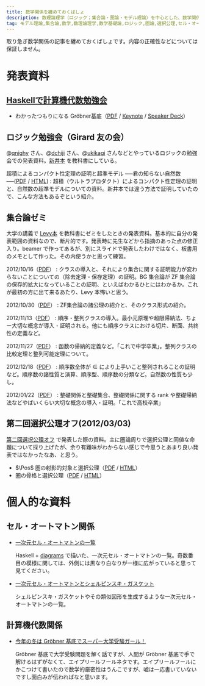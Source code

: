 ```yaml
---
title: 数学関係を纏めておくばしょ
description: 数理論理学（ロジック；集合論・圏論・モデル理論）を中心とした、数学関係の資料（HTML・PDF）。
tag: モデル理論,集合論,数学,数理論理学,数学基礎論,ロジック,圏論,選択公理,セル・オートマトン
---
```


取り急ぎ数学関係の記事を纏めておくばしょです。内容の正確性などについては保証しません。

発表資料
=======

[Haskellで計算機代数勉強会](http://partake.in/events/451a51b0-b18e-4e01-bda4-423bf57f4051)
----------------------------------------------------------------------------------------
* わかったつもりになる Gröbner基底（[PDF](./groebner-basis-an-introduction.pdf) / [Keynote](./groebner-basis-an-introduction.key) / [Speaker Deck](https://speakerdeck.com/konn/wakatutatumorininaru-grobner-ji-di)）


ロジック勉強会（Girard 友の会）
--------------------------
@[qnighy](https://twitter.com/qnighy) さん、@[dchiji](https://twitter.com/dchiji) さん、@[ukikagi](https://twitter.com/ukikagi) さんなどとやっているロジックの勉強会での発表資料。[新井本](http://www.amazon.co.jp/dp/4000055364) を教科書にしている。

超積によるコンパクト性定理の証明と超準モデル ──君の知らない自然数──([PDF](./ultraproduct.pdf) / [HTML](./ultraproduct.html))
:    超積（ウルトラプロダクト）によるコンパクト性定理の証明と、自然数の超準モデルについての資料。新井本では違う方法で証明していたので、こんな方法もあるぞという紹介。

集合論ゼミ
---------
大学の講義で [Levy本](http://www.amazon.co.jp/dp/0486420795) を教科書にゼミをしたときの発表資料。基本的に自分の発表範囲の資料なので、断片的です。発表時に先生などから指摘のあった点の修正入り。beamer で作ってあるが、別にスライドで発表したわけではなく、板書用のメモとして作った。その内使うかと思って練習。

2012/10/16（[PDF](./set-theory-seminar/2012-10-16.pdf)）
:    クラスの導入と、それにより集合に関する証明能力が変わらないことについての（除去定理・保存定理）の証明。BG 集合論が ZF 集合論の保存的拡大になっていることの証明、といえばわかるひとにはわかるか。これが最初の方に出て来るあたり、Levy 本怖いと思う。

2012/10/30（[PDF](./set-theory-seminar/2012-10-30.pdf)）
:    ZF集合論の諸公理の紹介と、そのクラス形式の紹介。

2012/11/13（[PDF](./set-theory-seminar/2012-11-13.pdf)）
:    順序・整列クラスの導入。最小元原理や超限帰納法、ちょー大切な概念が導入・証明される。他にも順序クラスにおける切片、断面、共終性の定義など。

2012/11/27（[PDF](./set-theory-seminar/2012-11-27.pdf)）
:    函数の帰納的定義など。「これで中学卒業」。整列クラスの比較定理と整列可能定理について。

2012/12/18（[PDF](./set-theory-seminar/2012-12-18.pdf)）
:    順序数全体が $\in$ により上手いこと整列されることの証明など。順序数の諸性質と演算、順序型、順序数の分類など。自然数の性質も少し。

2012/01/22（[PDF](./set-theory-seminar/2013-01-22.pdf)）
:    整礎関係と整礎集合、整礎関係に関する rank や整礎帰納法などやばいくらい大切な概念の導入・証明。「これで高校卒業」

第二回選択公理オフ(2012/03/03)
---------------------------
[第二回選択公理オフ](http://togetter.com/li/261751) で発表した際の資料。主に圏論周りで選択公理と同値な命題について採り上げたが、余り有難味がわからない感じで今思うとあまり良い発表ではなかったなあ、と思う。

* $\Pos$ 圏の射影的対象と選択公理（[PDF](ProjectiveAndAC.pdf) / [HTML](ProjectiveAndAC.html)）
* 圏の骨格と選択公理（[PDF](./SkeletonAndAC.pdf) / [HTML](./SkeletonAndAC.html)）


個人的な資料
==========

セル・オートマトン関係
-------------------
* [一次元セル・オートマトンの一覧](./cellular-automaton/cell-automata-1.html)

    Haskell + [diagrams](http://projects.haskell.org/diagrams/) で描いた、一次元セル・オートマトンの一覧。奇数番目の模様に関しては、外側には黒なり白なりが一様に広がっていると思って見てください。
* [一次元セル・オートマトンとシェルピンスキ・ガスケット](./cellular-automaton/sierpinski.html)

    シェルピンスキ・ガスケットやその類似図形を生成するような一次元セル・オートマトンの一覧。

計算機代数関係
------------
* [今年の冬は Gröbner 基底でスーパー大学受験ガール！ ](groebner-and-entrance-math.html)

    Gröbner 基底で大学受験問題を解く話ですが、人間が Gröbner 基底で手で解けるはずがなくて、エイプリールフールネタです。エイプリールフールにかこつけて書いたので数学的厳密性はうんこですが、嘘は一応書いていないですし面白みが伝わればなと思います。

